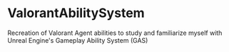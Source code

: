 # ValorantAbilitySystem
Recreation of Valorant Agent abilities to study and familiarize myself with Unreal Engine's Gameplay Ability System (GAS)
